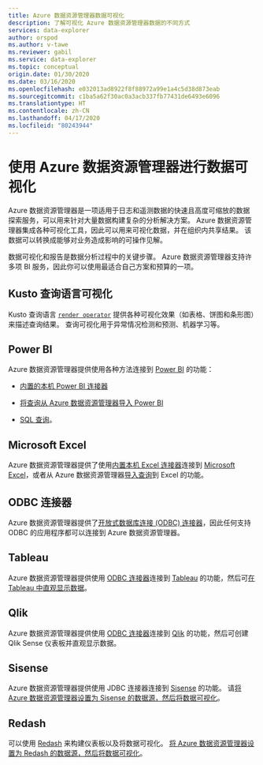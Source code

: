 ```yaml
---
title: Azure 数据资源管理器数据可视化
description: 了解可视化 Azure 数据资源管理器数据的不同方式
services: data-explorer
author: orspod
ms.author: v-tawe
ms.reviewer: gabil
ms.service: data-explorer
ms.topic: conceptual
origin.date: 01/30/2020
ms.date: 03/16/2020
ms.openlocfilehash: e032013ad8922f8f88972a99e1a4c5d38d873eab
ms.sourcegitcommit: c1ba5a62f30ac0a3acb337fb77431de6493e6096
ms.translationtype: HT
ms.contentlocale: zh-CN
ms.lasthandoff: 04/17/2020
ms.locfileid: "80243944"
---
```

# <a name="data-visualization-with-azure-data-explorer"></a>使用 Azure 数据资源管理器进行数据可视化 

Azure 数据资源管理器是一项适用于日志和遥测数据的快速且高度可缩放的数据探索服务，可以用来针对大量数据构建复杂的分析解决方案。 Azure 数据资源管理器集成各种可视化工具，因此可以用来可视化数据，并在组织内共享结果。 该数据可以转换成能够对业务造成影响的可操作见解。

数据可视化和报告是数据分析过程中的关键步骤。 Azure 数据资源管理器支持许多项 BI 服务，因此你可以使用最适合自己方案和预算的一项。

## <a name="kusto-query-language-visualizations"></a>Kusto 查询语言可视化

Kusto 查询语言 [`render operator`](https://docs.microsoft.com/azure/kusto/query/renderoperator) 提供各种可视化效果（如表格、饼图和条形图）来描述查询结果。 查询可视化用于异常情况检测和预测、机器学习等。

## <a name="power-bi"></a>Power BI

Azure 数据资源管理器提供使用各种方法连接到 [Power BI](https://powerbi.microsoft.com) 的功能： 

  * [内置的本机 Power BI 连接器](/data-explorer/power-bi-connector)

  * [将查询从 Azure 数据资源管理器导入 Power BI](/data-explorer/power-bi-imported-query)
 
  * [SQL 查询](/data-explorer/power-bi-sql-query)。

## <a name="microsoft-excel"></a>Microsoft Excel

Azure 数据资源管理器提供了使用[内置本机 Excel 连接器](https://products.office.com/excel)连接到 [Microsoft Excel](excel-connector.md)，或者从 Azure 数据资源管理器[导入查询](excel-blank-query.md)到 Excel 的功能。

<!-- ## Grafana -->

<!-- [Grafana](https://grafana.com) provides an Azure Data Explorer plugin that enables you to visualize data from Azure Data Explorer. You [set up Azure Data Explorer as a data source for Grafana, and then visualize the data](/data-explorer/grafana).  -->

## <a name="odbc-connector"></a>ODBC 连接器

Azure 数据资源管理器提供了[开放式数据库连接 (ODBC) 连接器](connect-odbc.md)，因此任何支持 ODBC 的应用程序都可以连接到 Azure 数据资源管理器。

## <a name="tableau"></a>Tableau

Azure 数据资源管理器提供使用 [ODBC 连接器](https://www.tableau.com)连接到 [Tableau](/data-explorer/connect-odbc) 的功能，然后可[在 Tableau 中直观显示数据](tableau.md)。

## <a name="qlik"></a>Qlik

Azure 数据资源管理器提供使用 [ODBC 连接器](https://www.qlik.com)连接到 [Qlik](/data-explorer/connect-odbc) 的功能，然后可创建 Qlik Sense 仪表板并直观显示数据。


## <a name="sisense"></a>Sisense

Azure 数据资源管理器提供使用 JDBC 连接器连接到 [Sisense](https://www.sisense.com) 的功能。 请[将 Azure 数据资源管理器设置为 Sisense 的数据源，然后将数据可视化](/data-explorer/sisense)。

## <a name="redash"></a>Redash

可以使用 [Redash](https://redash.io/) 来构建仪表板以及将数据可视化。 [将 Azure 数据资源管理器设置为 Redash 的数据源，然后将数据可视化](/data-explorer/redash)。